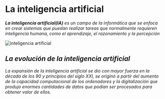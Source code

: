 # La inteligencia artificial

 ***La inteligencia artificial(IA)**  es un campo de la informática que se enfoca en crear sistemas que puedan realizar tareas que normalmente requieren inteligencia humana, como el aprendizaje, el razonamiento y la percepción*

 ![inteligencia artificial](https://elordenmundial.com/wp-content/uploads/2023/04/que-es-inteligencia-artificial.jpg)


 ## *La evolución de la inteligencia artificial*
 *La expansión de la inteligencia artificial se dio con mayor fuerza en la década de los 90 y principios del siglo XXI, se originó a partir del aumento de la capacidad computacional de los ordenadores y la digitalización que produjo enormes cantidades de datos que podían ser procesados para obtener valor de ellos.*